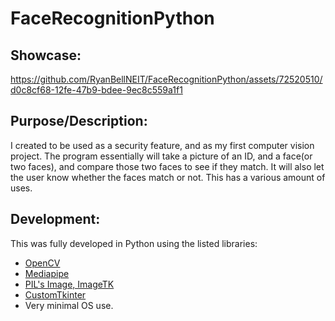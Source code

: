 # FaceRecognitionPython

## **Showcase:**

https://github.com/RyanBellNEIT/FaceRecognitionPython/assets/72520510/d0c8cf68-12fe-47b9-bdee-9ec8c559a1f1

## **Purpose/Description:**
I created to be used as a security feature, and as my first computer vision project. The program essentially will take a picture of an ID, and a face(or two faces), and compare those two faces to see if they match. It will also let the user know whether the faces match or not. This has a various amount of uses. 

## **Development:**
This was fully developed in Python using the listed libraries:
- [OpenCV](https://opencv.org/)
- [Mediapipe](https://ai.google.dev/edge/mediapipe/solutions/guide)
- [PIL's Image, ImageTK](https://pillow.readthedocs.io/en/stable/)
- [CustomTkinter](https://customtkinter.tomschimansky.com/)
- Very minimal OS use. 


